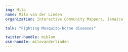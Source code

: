 ```yaml
---
img: Milo
name: Milo van der Linden
organization: Interactive Community Mappers, Jamaica

talk: "Fighting Mosquito-borne diseases"

twitter-handle: miblon
osm-handle: milovanderlinden
---
```

